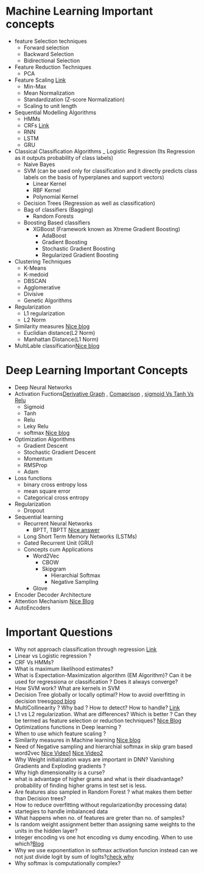 # Machine Learning Important concepts
- feature Selection techniques
  - Forward selection
  - Backward Selection
  - Bidirectional Selection
- Feature Reduction Techniques
  - PCA
- Feature Scaling [Link](https://en.wikipedia.org/wiki/Feature_scaling)
  - Min-Max
  - Mean Normalization
  - Standardization (Z-score Normalization)
  - Scaling to unit length
- Sequential Modelling Algorithms
  - HMMs
  - CRFs [Link](https://blog.echen.me/2012/01/03/introduction-to-conditional-random-fields/)
  - RNN 
  - LSTM
  - GRU
- Classical Classification Algorithms
  _ Logistic Regression (Its Regression as it outputs probability of class labels)
  - Naive Bayes
  - SVM (can be used only for classification and it directly predicts class labels on the basis of hyperplanes and support vectors)
    - Linear Kernel
    - RBF Kernel
    - Polynomial Kernel
  - Decision Trees (Regression as well as classification)
  - Bag of classifiers (Bagging)
    - Random Forests
  - Boosting Based classifiers
    - XGBoost (Framework known as Xtreme Gradient Boosting)
      - AdaBoost
      - Gradient Boosting
      - Stochastic Gradient Boosting
      - Regularized Gradient Boosting
 - Clustering Techniques
   - K-Means
   - K-medoid
   - DBSCAN
   - Agglomerative
   - Divisive
   - Genetic Algorithms
- Regularization
  - L1 regularization
  - L2 Norm
- Similarity measures [Nice blog](https://www.kaggle.com/residentmario/l1-norms-versus-l2-norms)
  - Euclidian distance(L2 Norm)
  - Manhattan Distance(L1 Norm)
- MultiLable classification[Nice blog](https://towardsdatascience.com/journey-to-the-center-of-multi-label-classification-384c40229bff)
  
# Deep Learning Important Concepts
- Deep Neural Networks
- Activation Fuctions[Derivative Graph](https://towardsdatascience.com/activation-functions-neural-networks-1cbd9f8d91d6) , [Comaprison](https://en.wikipedia.org/wiki/Activation_function) , [sigmoid Vs Tanh Vs Relu](https://towardsdatascience.com/exploring-activation-functions-for-neural-networks-73498da59b02)
  - Sigmoid
  - Tanh
  - Relu
  - Leky Relu
  - softmax [Nice blog](https://medium.com/data-science-bootcamp/understand-the-softmax-function-in-minutes-f3a59641e86d)
- Optimization Algorithms
  - Gradient Descent
  - Stochastic Gradient Descent
  - Momentum
  - RMSProp
  - Adam
- Loss functions
  - binary cross entropy loss
  - mean square error
  - Categorical cross entropy
- Regularization
  - Dropout
- Sequential learning
  - Recurrent Neural Networks
    - BPTT, TBPTT [Nice answer](https://stats.stackexchange.com/questions/219914/rnns-when-to-apply-bptt-and-or-update-weights)
  - Long Short Term Memory Networks (LSTMs)
  - Gated Recurrent Unit (GRU)
  - Concepts cum Applications
    - Word2Vec
      - CBOW
      - Skipgram
        - Hierarchial Softmax
        - Negative Sampling
    - Glove
- Encoder Decoder Architecture
- Attention Mechanism [Nice Blog](https://towardsdatascience.com/attn-illustrated-attention-5ec4ad276ee3)
- AutoEncoders
      
# Important Questions
- Why not approach classification through regression [Link](https://stats.stackexchange.com/questions/22381/why-not-approach-classification-through-regression)
- Linear vs Logistic regression ?
- CRF Vs HMMs?
- What is maximum likelihood estimates?
- What is Expectation-Maximization algorithm (EM Algorithm)? Can it be used for regressiona or classification ? Does it always converge?
- How SVM work? What are kernels in SVM
- Decision Tree globally or locally optimal? How to avoid overfitting in decision trees[good blog](https://www.edupristine.com/blog/decision-trees-development-and-scoring)
- MultiCollinearity ? Why bad ? How to detect? How to handle? [Link](http://www.sfu.ca/~dsignori/buec333/lecture%2016.pdf)
- L1 vs L2 regularization. What are differences? Which is better ? Can they be termed as feature selection or reduction techniques? [Nice Blog](https://towardsdatascience.com/intuitions-on-l1-and-l2-regularisation-235f2db4c261#15c2)
- Optimizations functions in Deep learning ?
- When to use which feature scaling ?
- Similarity measures in Machine learning [Nice blog](https://dataaspirant.com/2015/04/11/five-most-popular-similarity-measures-implementation-in-python/)
- Need of Negative sampling and hierarchial softmax in skip gram based word2vec [Nice Video1](https://www.coursera.org/lecture/nlp-sequence-models/word2vec-8CZiw?authMode=login) [Nice Video2](https://www.coursera.org/lecture/nlp-sequence-models/negative-sampling-Iwx0e)
- Why Weight initialization ways are important in DNN? Vanishing Gradients and Exploding gradients ?
- Why high dimensionality is a curse?
- what is advantage of higher grams and what is their disadvantage? probability of finding higher grams in test set is less.
- Are features also sampled in Random Forest ? what makes them better than Decision trees?
- How to reduce overfitting without regularization(by processing data)
- startegies to handle imbalanced data
- What happens when no. of features are greter than no. of samples?
- Is random weight assignment better than assigning same weights to the units in the hidden layer?
- Integer encoding vs one hot encoding vs dumy encoding. When to use which?[Blog](https://towardsdatascience.com/one-hot-encoding-multicollinearity-and-the-dummy-variable-trap-b5840be3c41a)
- Why we use exponentiation in softmax activation funcion instead can we not just divide logit  by sum of logits?[check why](https://medium.com/data-science-bootcamp/understand-the-softmax-function-in-minutes-f3a59641e86d)
- Why softmax is computationally complex?
